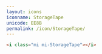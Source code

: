 ```yaml
---
layout: icons
iconname: StorageTape
unicode: EE8B
permalink: /icon/StorageTape/
---
```


``` html
<i class="mi mi-StorageTape"></i>
```
